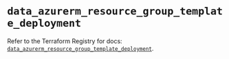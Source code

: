 # `data_azurerm_resource_group_template_deployment`

Refer to the Terraform Registry for docs: [`data_azurerm_resource_group_template_deployment`](https://registry.terraform.io/providers/hashicorp/azurerm/4.41.0/docs/data-sources/resource_group_template_deployment).
